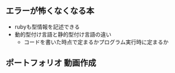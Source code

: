 ## エラーが怖くなくなる本
- rubyも型情報を記述できる
- 動的型付け言語と静的型付け言語の違い
  - コードを書いた時点で定まるかプログラム実行時に定まるか

## ポートフォリオ 動画作成
